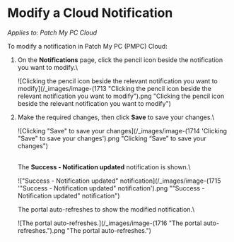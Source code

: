 # Modify a Cloud Notification

_Applies to: Patch My PC Cloud_

To modify a notification in Patch My PC (PMPC) Cloud:

1.  On the **Notifications** page, click the pencil icon beside the notification you want to modify.\


    ![Clicking the pencil icon beside the relevant notification you want to modify](/_images/image-(1713 "Clicking the pencil icon beside the relevant notification you want to modify").png "Clicking the pencil icon beside the relevant notification you want to modify")


2.  Make the required changes, then click **Save** to save your changes.\


    ![Clicking "Save" to save your changes](/_images/image-(1714 'Clicking "Save" to save your changes').png "Clicking “Save” to save your changes")

    \
    The **Success - Notification updated** notification is shown.\


    !["Success - Notification updated" notification](/_images/image-(1715 '"Success - Notification updated" notification').png "&#x22;Success - Notification updated&#x22; notification")

    The portal auto-refreshes to show the modified notification.\


    ![The portal auto-refreshes.](/_images/image-(1716 "The portal auto-refreshes.").png "The portal auto-refreshes.")